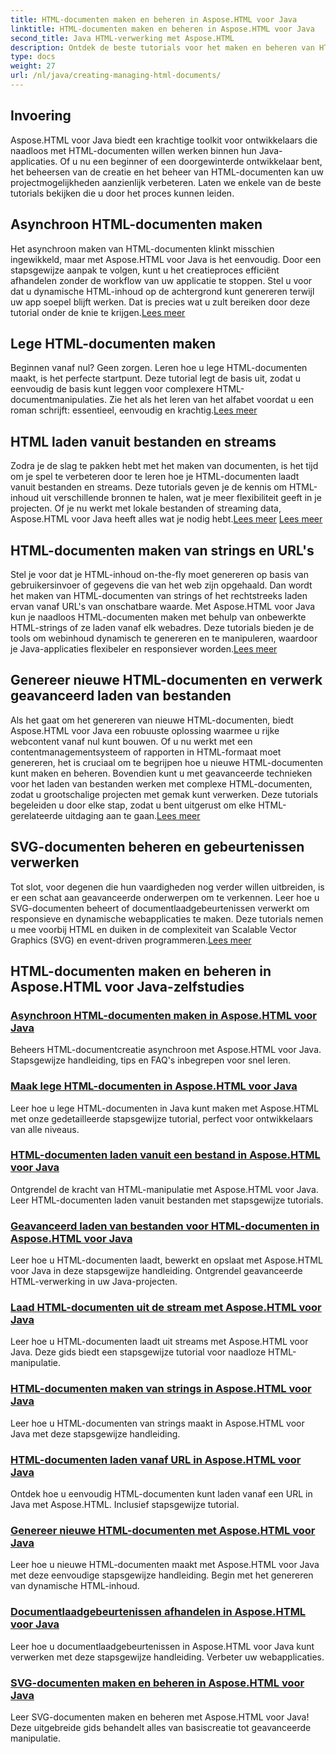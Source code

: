 ```yaml
---
title: HTML-documenten maken en beheren in Aspose.HTML voor Java
linktitle: HTML-documenten maken en beheren in Aspose.HTML voor Java
second_title: Java HTML-verwerking met Aspose.HTML
description: Ontdek de beste tutorials voor het maken en beheren van HTML-documenten met Aspose.HTML voor Java. Perfect voor Java-ontwikkelaars die op zoek zijn naar gedetailleerde, stapsgewijze handleidingen.
type: docs
weight: 27
url: /nl/java/creating-managing-html-documents/
---
```

## Invoering

Aspose.HTML voor Java biedt een krachtige toolkit voor ontwikkelaars die naadloos met HTML-documenten willen werken binnen hun Java-applicaties. Of u nu een beginner of een doorgewinterde ontwikkelaar bent, het beheersen van de creatie en het beheer van HTML-documenten kan uw projectmogelijkheden aanzienlijk verbeteren. Laten we enkele van de beste tutorials bekijken die u door het proces kunnen leiden.

## Asynchroon HTML-documenten maken

 Het asynchroon maken van HTML-documenten klinkt misschien ingewikkeld, maar met Aspose.HTML voor Java is het eenvoudig. Door een stapsgewijze aanpak te volgen, kunt u het creatieproces efficiënt afhandelen zonder de workflow van uw applicatie te stoppen. Stel u voor dat u dynamische HTML-inhoud op de achtergrond kunt genereren terwijl uw app soepel blijft werken. Dat is precies wat u zult bereiken door deze tutorial onder de knie te krijgen.[Lees meer](./create-html-documents-async/)

## Lege HTML-documenten maken

Beginnen vanaf nul? Geen zorgen. Leren hoe u lege HTML-documenten maakt, is het perfecte startpunt. Deze tutorial legt de basis uit, zodat u eenvoudig de basis kunt leggen voor complexere HTML-documentmanipulaties. Zie het als het leren van het alfabet voordat u een roman schrijft: essentieel, eenvoudig en krachtig.[Lees meer](./create-empty-html-documents/)

## HTML laden vanuit bestanden en streams

 Zodra je de slag te pakken hebt met het maken van documenten, is het tijd om je spel te verbeteren door te leren hoe je HTML-documenten laadt vanuit bestanden en streams. Deze tutorials geven je de kennis om HTML-inhoud uit verschillende bronnen te halen, wat je meer flexibiliteit geeft in je projecten. Of je nu werkt met lokale bestanden of streaming data, Aspose.HTML voor Java heeft alles wat je nodig hebt.[Lees meer](./load-html-documents-from-file/) [Lees meer](./load-html-documents-from-stream/)

## HTML-documenten maken van strings en URL's

Stel je voor dat je HTML-inhoud on-the-fly moet genereren op basis van gebruikersinvoer of gegevens die van het web zijn opgehaald. Dan wordt het maken van HTML-documenten van strings of het rechtstreeks laden ervan vanaf URL's van onschatbare waarde. Met Aspose.HTML voor Java kun je naadloos HTML-documenten maken met behulp van onbewerkte HTML-strings of ze laden vanaf elk webadres. Deze tutorials bieden je de tools om webinhoud dynamisch te genereren en te manipuleren, waardoor je Java-applicaties flexibeler en responsiever worden.[Lees meer](./create-html-documents-from-string/)

## Genereer nieuwe HTML-documenten en verwerk geavanceerd laden van bestanden

Als het gaat om het genereren van nieuwe HTML-documenten, biedt Aspose.HTML voor Java een robuuste oplossing waarmee u rijke webcontent vanaf nul kunt bouwen. Of u nu werkt met een contentmanagementsysteem of rapporten in HTML-formaat moet genereren, het is cruciaal om te begrijpen hoe u nieuwe HTML-documenten kunt maken en beheren. Bovendien kunt u met geavanceerde technieken voor het laden van bestanden werken met complexe HTML-documenten, zodat u grootschalige projecten met gemak kunt verwerken. Deze tutorials begeleiden u door elke stap, zodat u bent uitgerust om elke HTML-gerelateerde uitdaging aan te gaan.[Lees meer](./generate-new-html-documents/)

## SVG-documenten beheren en gebeurtenissen verwerken

 Tot slot, voor degenen die hun vaardigheden nog verder willen uitbreiden, is er een schat aan geavanceerde onderwerpen om te verkennen. Leer hoe u SVG-documenten beheert of documentlaadgebeurtenissen verwerkt om responsieve en dynamische webapplicaties te maken. Deze tutorials nemen u mee voorbij HTML en duiken in de complexiteit van Scalable Vector Graphics (SVG) en event-driven programmeren.[Lees meer](./create-manage-svg-documents/)

## HTML-documenten maken en beheren in Aspose.HTML voor Java-zelfstudies
### [Asynchroon HTML-documenten maken in Aspose.HTML voor Java](./create-html-documents-async/)
Beheers HTML-documentcreatie asynchroon met Aspose.HTML voor Java. Stapsgewijze handleiding, tips en FAQ's inbegrepen voor snel leren.
### [Maak lege HTML-documenten in Aspose.HTML voor Java](./create-empty-html-documents/)
Leer hoe u lege HTML-documenten in Java kunt maken met Aspose.HTML met onze gedetailleerde stapsgewijze tutorial, perfect voor ontwikkelaars van alle niveaus.
### [HTML-documenten laden vanuit een bestand in Aspose.HTML voor Java](./load-html-documents-from-file/)
Ontgrendel de kracht van HTML-manipulatie met Aspose.HTML voor Java. Leer HTML-documenten laden vanuit bestanden met stapsgewijze tutorials.
### [Geavanceerd laden van bestanden voor HTML-documenten in Aspose.HTML voor Java](./advanced-file-loading-html-documents/)
Leer hoe u HTML-documenten laadt, bewerkt en opslaat met Aspose.HTML voor Java in deze stapsgewijze handleiding. Ontgrendel geavanceerde HTML-verwerking in uw Java-projecten.
### [Laad HTML-documenten uit de stream met Aspose.HTML voor Java](./load-html-documents-from-stream/)
Leer hoe u HTML-documenten laadt uit streams met Aspose.HTML voor Java. Deze gids biedt een stapsgewijze tutorial voor naadloze HTML-manipulatie.
### [HTML-documenten maken van strings in Aspose.HTML voor Java](./create-html-documents-from-string/)
Leer hoe u HTML-documenten van strings maakt in Aspose.HTML voor Java met deze stapsgewijze handleiding.
### [HTML-documenten laden vanaf URL in Aspose.HTML voor Java](./load-html-documents-from-url/)
Ontdek hoe u eenvoudig HTML-documenten kunt laden vanaf een URL in Java met Aspose.HTML. Inclusief stapsgewijze tutorial.
### [Genereer nieuwe HTML-documenten met Aspose.HTML voor Java](./generate-new-html-documents/)
Leer hoe u nieuwe HTML-documenten maakt met Aspose.HTML voor Java met deze eenvoudige stapsgewijze handleiding. Begin met het genereren van dynamische HTML-inhoud.
### [Documentlaadgebeurtenissen afhandelen in Aspose.HTML voor Java](./handle-document-load-events/)
Leer hoe u documentlaadgebeurtenissen in Aspose.HTML voor Java kunt verwerken met deze stapsgewijze handleiding. Verbeter uw webapplicaties.
### [SVG-documenten maken en beheren in Aspose.HTML voor Java](./create-manage-svg-documents/)
Leer SVG-documenten maken en beheren met Aspose.HTML voor Java! Deze uitgebreide gids behandelt alles van basiscreatie tot geavanceerde manipulatie.